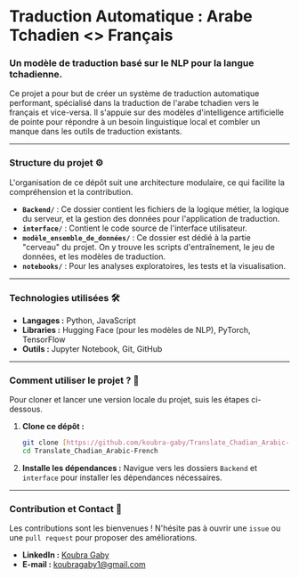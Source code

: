 # Traduction Automatique : Arabe Tchadien <> Français

### Un modèle de traduction basé sur le NLP pour la langue tchadienne.

Ce projet a pour but de créer un système de traduction automatique performant, spécialisé dans la traduction de l'arabe tchadien vers le français et vice-versa. Il s'appuie sur des modèles d'intelligence artificielle de pointe pour répondre à un besoin linguistique local et combler un manque dans les outils de traduction existants.

---

### Structure du projet ⚙️

L'organisation de ce dépôt suit une architecture modulaire, ce qui facilite la compréhension et la contribution.

* **`Backend/`** : Ce dossier contient les fichiers de la logique métier, la logique du serveur, et la gestion des données pour l'application de traduction.
* **`interface/`** : Contient le code source de l'interface utilisateur.
* **`modèle_ensemble_de_données/`** : Ce dossier est dédié à la partie "cerveau" du projet. On y trouve les scripts d'entraînement, le jeu de données, et les modèles de traduction.
* **`notebooks/`** : Pour les analyses exploratoires, les tests et la visualisation.

---

### Technologies utilisées 🛠️

* **Langages :** Python, JavaScript
* **Libraries :** Hugging Face (pour les modèles de NLP), PyTorch, TensorFlow
* **Outils :** Jupyter Notebook, Git, GitHub

---

### Comment utiliser le projet ? 🚀

Pour cloner et lancer une version locale du projet, suis les étapes ci-dessous.

1.  **Clone ce dépôt :**
    ```bash
    git clone [https://github.com/koubra-gaby/Translate_Chadian_Arabic-French.git](https://github.com/koubra-gaby/Translate_Chadian_Arabic-French.git)
    cd Translate_Chadian_Arabic-French
    ```
2.  **Installe les dépendances :**
    Navigue vers les dossiers `Backend` et `interface` pour installer les dépendances nécessaires.

---

### Contribution et Contact 💬

Les contributions sont les bienvenues ! N'hésite pas à ouvrir une `issue` ou une `pull request` pour proposer des améliorations.

* **LinkedIn :** [Koubra Gaby ](www.linkedin.com/in/koubra-gaby-309a50250)
* **E-mail :** koubragaby1@gmail.com
